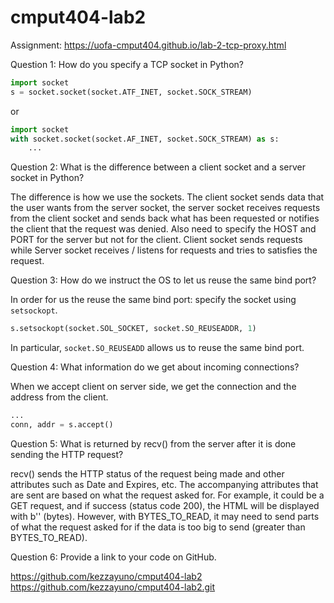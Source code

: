 # cmput404-lab2

Assignment: https://uofa-cmput404.github.io/lab-2-tcp-proxy.html

Question 1: How do you specify a TCP socket in Python?

```python
import socket 
s = socket.socket(socket.ATF_INET, socket.SOCK_STREAM)
```

or 

```python
import socket 
with socket.socket(socket.AF_INET, socket.SOCK_STREAM) as s:
    ...
```

Question 2: What is the difference between a client socket and a server socket in Python?

The difference is how we use the sockets. The client socket sends data that the user wants from the server socket, the server socket receives requests from the client socket and sends back what has been requested or notifies the client that the request was denied. Also need to specify the HOST and PORT for the server but not for the client. Client socket sends requests while Server socket receives / listens for requests and tries to satisfies the request.

Question 3: How do we instruct the OS to let us reuse the same bind port?

In order for us the reuse the same bind port: specify the socket using ```setsockopt```. 

```python
s.setsockopt(socket.SOL_SOCKET, socket.SO_REUSEADDR, 1)
```

In particular, ```socket.SO_REUSEADD``` allows us to reuse the same bind port. 

Question 4: What information do we get about incoming connections?

When we accept client on server side, we get the connection and the address from the client. 

```python
...
conn, addr = s.accept() 
```

Question 5: What is returned by recv() from the server after it is done sending the HTTP request?

recv() sends the HTTP status of the request being made and other attributes such as Date and Expires, etc. The accompanying attributes that are sent are based on what the request asked for. For example, it could be a GET request, and if success (status code 200), the HTML will be displayed with b'' (bytes). However, with BYTES_TO_READ, it may need to send parts of what the request asked for if the data is too big to send (greater than BYTES_TO_READ).  

Question 6: Provide a link to your code on GitHub.

https://github.com/kezzayuno/cmput404-lab2
https://github.com/kezzayuno/cmput404-lab2.git